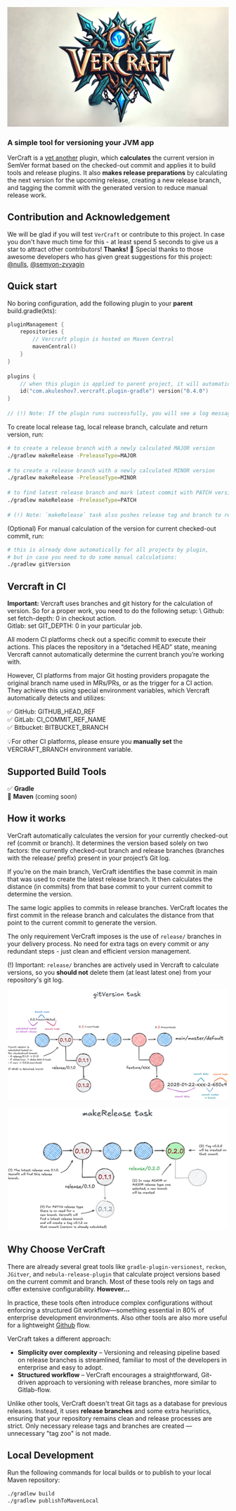 ![logo.png](docs/logo.png)

### A simple tool for versioning your JVM app

VerCraft is a [yet another](#why-choose-vercraft) plugin, which **calculates** the current version in SemVer format based on the checked-out commit and applies it to 
build tools and release plugins. It also **makes release preparations** by calculating the next version for the upcoming release, 
creating a new release branch, and tagging the commit with the generated version to reduce manual release work.

## Contribution and Acknowledgement
We will be glad if you will test `VerCraft` or contribute to this project.
In case you don't have much time for this - at least spend 5 seconds to give us a star to attract other contributors! 
**Thanks!** :partying_face: Special thanks to those awesome developers who has given great suggestions for this project: 
[@nulls](https://github.com/nulls), [@semyon-zvyagin](https://github.com/semyon-zvyagin)

## Quick start
No boring configuration, add the following plugin to your **parent** build.gradle(kts):
```kotlin
pluginManagement {
    repositories {
        // Vercraft plugin is hosted on Maven Central
        mavenCentral()
    }
}

plugins {
    // when this plugin is applied to parent project, it will automatically calculate and set the version of the project
    id("com.akuleshov7.vercraft.plugin-gradle") version("0.4.0")
}

// (!) Note: If the plugin runs successfully, you will see a log message like this: `>> VerCrafted: 0.0.1`.
```

To create local release tag, local release branch, calculate and return version, run:
```bash
# to create a release branch with a newly calculated MAJOR version
./gradlew makeRelease -PreleaseType=MAJOR

# to create a release branch with a newly calculated MINOR version
./gradlew makeRelease -PreleaseType=MINOR

# to find latest release branch and mark latest commit with PATCH version
./gradlew makeRelease -PreleaseType=PATCH

# (!) Note: `makeRelease` task also pushes release tag and branch to remote git hosting.
```

(Optional) For manual calculation of the version for current checked-out commit, run:
```bash
# this is already done automatically for all projects by plugin,
# but in case you need to do some manual calculations:
./gradlew gitVersion
```

## Vercraft in CI

**Important:** Vercraft uses branches and git history for the calculation of version. 
So for a proper work, you need to do the following setup: \ 
Github: set fetch-depth: 0 in checkout action. \
Gitlab: set GIT_DEPTH: 0 in your particular job.

All modern CI platforms check out a specific commit to execute their actions. 
This places the repository in a “detached HEAD” state, meaning Vercraft cannot automatically determine the current branch 
you’re working with.

However, CI platforms from major Git hosting providers propagate the original branch name used in MRs/PRs, 
or as the trigger for a CI action. They achieve this using special environment variables, which Vercraft automatically 
detects and utilizes:

✅ GitHub: GITHUB_HEAD_REF \
✅ GitLab: CI_COMMIT_REF_NAME \
✅ Bitbucket: BITBUCKET_BRANCH

💡For other CI platforms, please ensure you **manually set** the VERCRAFT_BRANCH environment variable.


## Supported Build Tools
✅ **Gradle** \
🚧 **Maven** (coming soon)


## How it works
VerCraft automatically calculates the version for your currently checked-out ref (commit or branch). 
It determines the version based solely on two factors: the currently checked-out branch and release branches 
(branches with the release/ prefix) present in your project’s Git log.

If you’re on the main branch, VerCraft identifies the base commit in main that was used to create the latest release branch. 
It then calculates the distance (in commits) from that base commit to your current commit to determine the version.

The same logic applies to commits in release branches. VerCraft locates the first commit in the release branch and calculates the 
distance from that point to the current commit to generate the version.

The only requirement VerCraft imposes is the use of `release/` branches in your delivery process. 
No need for extra tags on every commit or any redundant steps - just clean and efficient version management.

(!) Important: `release/` branches are actively used in Vercraft to calculate versions, so you **should not** delete them 
(at least latest one) from your repository's git log.

![docs/gitVersion.png](docs/gitVersion.png)

![docs/makeRelease.png](docs/makeRelease.png)


## Why Choose VerCraft
There are already several great tools like `gradle-plugin-versionest`, `reckon`, `JGitver`, and `nebula-release-plugin` 
that calculate project versions based on the current commit and branch. 
Most of these tools rely on tags and offer extensive configurability. **However...**

In practice, these tools often introduce complex configurations without enforcing 
a structured Git workflow—something essential in 80% of enterprise development environments. 
Also other tools are also more useful for a lightweight [Github](https://docs.github.com/en/get-started/using-github/github-flow) flow.

VerCraft takes a different approach:
- **Simplicity over complexity** – Versioning and releasing pipeline based on release branches
is streamlined, familiar to most of the developers in enterprise and easy to adopt.
- **Structured workflow** – VerCraft encourages a straightforward, Git-driven approach to versioning with 
release branches, more similar to Gitlab-flow.

Unlike other tools, VerCraft doesn't treat Git tags as a database for previous releases. 
Instead, it uses **release branches** and some extra heuristics, ensuring that your repository 
remains clean and release processes are strict. 
Only necessary release tags and branches are created — unnecessary "tag zoo" is not made.

## Local Development
Run the following commands for local builds or to publish to your local Maven repository:
```bash
./gradlew build
./gradlew publishToMavenLocal
```

